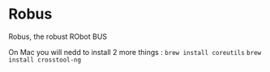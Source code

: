 # Robus
Robus, the robust RObot BUS

On Mac you will nedd to install 2 more things : 
`brew install coreutils`
`brew install crosstool-ng`
